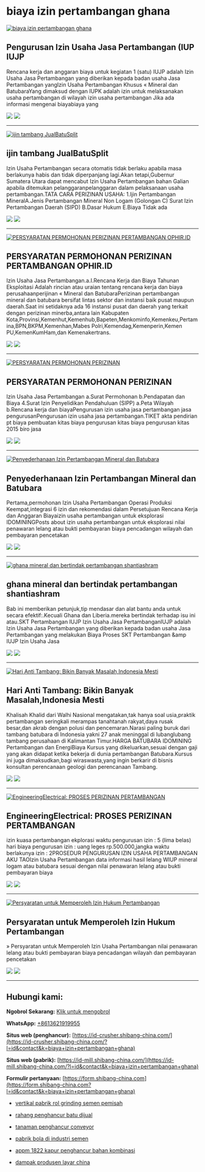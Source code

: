 # biaya izin pertambangan ghana

<a href="https://swt.shibang-china.com/?l=id&img&k=biaya+izin+pertambangan+ghana" target="_blank">![biaya izin pertambangan ghana](http://static.shibang-china.com/all-800x300/1012.jpg)</a>

## Pengurusan Izin Usaha Jasa Pertambangan (IUP IUJP
Rencana kerja dan anggaran biaya untuk kegiatan 1 (satu) IUJP adalah Izin Usaha Jasa Pertambangan yang diberikan kepada badan usaha Jasa Pertambangan yangIzin Usaha Pertambangan Khusus « Mineral dan BatubaraYang dimaksud dengan IUPK adalah izin untuk melaksanakan usaha pertambangan di wilayah izin usaha pertambangan Jika ada informasi mengenai biayabiaya yang


<a href="https://whatsapp.shibangsoft.com/WhatsApp.php" target="_blank" title="WhatsApp">![](http://static.shibang-china.com/icon/whatsapp.png)</a> <a href="https://swt.shibang-china.com/?l=id&icon&k=biaya+izin+pertambangan+ghana" target="_blank">![](http://static.shibang-china.com/icon/chat-id.png)</a>

---

<a href="https://swt.shibang-china.com/?l=id&img&k=biaya+izin+pertambangan+ghana" target="_blank">![ijin tambang JualBatuSplit](http://static.shibang-china.com/all-800x300/1149.jpg)</a>

## ijin tambang JualBatuSplit
Izin Usaha Pertambangan secara otomatis tidak berlaku apabila masa berlakunya habis dan tidak diperpanjang lagi.Akan tetapi,Gubernur Sumatera Utara dapat mencabut Izin Usaha Pertambangan bahan Galian apabila ditemukan pelanggaranpelanggaran dalam pelaksanaan usaha pertambangan.TATA CARA PERIZINAN USAHA: 1.Ijin Pertambangan MineralA.Jenis Pertambangan Mineral Non Logam (Golongan C) Surat Izin Pertambangan Daerah (SIPD) B.Dasar Hukum E.Biaya Tidak ada


<a href="https://whatsapp.shibangsoft.com/WhatsApp.php" target="_blank" title="WhatsApp">![](http://static.shibang-china.com/icon/whatsapp.png)</a> <a href="https://swt.shibang-china.com/?l=id&icon&k=biaya+izin+pertambangan+ghana" target="_blank">![](http://static.shibang-china.com/icon/chat-id.png)</a>

---

<a href="https://swt.shibang-china.com/?l=id&img&k=biaya+izin+pertambangan+ghana" target="_blank">![PERSYARATAN PERMOHONAN PERIZINAN PERTAMBANGAN OPHIR.ID](http://static.shibang-china.com/all-800x300/1208.jpg)</a>

## PERSYARATAN PERMOHONAN PERIZINAN PERTAMBANGAN OPHIR.ID
Izin Usaha Jasa Pertambangan.a.I.Rencana Kerja dan Biaya Tahunan Eksploitasi Adalah rincian atau uraian tentang rencana kerja dan biaya perusahaanperijinan « Mineral dan BatubaraPerizinan pertambangan mineral dan batubara bersifat lintas sektor dan instansi baik pusat maupun daerah.Saat ini setidaknya ada 16 instansi pusat dan daerah yang terkait dengan perizinan minerba,antara lain Kabupaten Kota,Provinsi,Kemenhut,Kemenhub,Bapeten,Menkominfo,Kemenkeu,Pertamina,BPN,BKPM,Kemenhan,Mabes Polri,Kemendag,Kemenperin,Kemen PU,KemenKumHam,dan Kemenakertrans.


<a href="https://whatsapp.shibangsoft.com/WhatsApp.php" target="_blank" title="WhatsApp">![](http://static.shibang-china.com/icon/whatsapp.png)</a> <a href="https://swt.shibang-china.com/?l=id&icon&k=biaya+izin+pertambangan+ghana" target="_blank">![](http://static.shibang-china.com/icon/chat-id.png)</a>

---

<a href="https://swt.shibang-china.com/?l=id&img&k=biaya+izin+pertambangan+ghana" target="_blank">![PERSYARATAN PERMOHONAN PERIZINAN](http://static.shibang-china.com/all-800x300/618.jpg)</a>

## PERSYARATAN PERMOHONAN PERIZINAN
Izin Usaha Jasa Pertambangan a.Surat Permohonan b.Pendapatan dan Biaya 4.Surat Izin Penyelidikan Pendahuluan (SIPP) a.Peta Wilayah b.Rencana kerja dan biayaPengurusan izin usaha jasa pertambangan jasa pengurusanPengurusan izin usaha jasa pertambangan.TIKET akta pendirian pt biaya pembuatan kitas biaya pengurusan kitas biaya pengurusan kitas 2015 biro jasa


<a href="https://whatsapp.shibangsoft.com/WhatsApp.php" target="_blank" title="WhatsApp">![](http://static.shibang-china.com/icon/whatsapp.png)</a> <a href="https://swt.shibang-china.com/?l=id&icon&k=biaya+izin+pertambangan+ghana" target="_blank">![](http://static.shibang-china.com/icon/chat-id.png)</a>

---

<a href="https://swt.shibang-china.com/?l=id&img&k=biaya+izin+pertambangan+ghana" target="_blank">![Penyederhanaan Izin Pertambangan Mineral dan Batubara](http://static.shibang-china.com/all-800x300/1132.jpg)</a>

## Penyederhanaan Izin Pertambangan Mineral dan Batubara
Pertama,permohonan Izin Usaha Pertambangan Operasi Produksi Keempat,integrasi 6 izin dan rekomendasi dalam Persetujuan Rencana Kerja dan Anggaran Biayaizin usaha pertambangan untuk eksplorasi IDOMININGPosts about izin usaha pertambangan untuk eksplorasi nilai penawaran lelang atau bukti pembayaran biaya pencadangan wilayah dan pembayaran pencetakan


<a href="https://whatsapp.shibangsoft.com/WhatsApp.php" target="_blank" title="WhatsApp">![](http://static.shibang-china.com/icon/whatsapp.png)</a> <a href="https://swt.shibang-china.com/?l=id&icon&k=biaya+izin+pertambangan+ghana" target="_blank">![](http://static.shibang-china.com/icon/chat-id.png)</a>

---

<a href="https://swt.shibang-china.com/?l=id&img&k=biaya+izin+pertambangan+ghana" target="_blank">![ghana mineral dan bertindak pertambangan shantiashram](http://static.shibang-china.com/all-800x300/706.jpg)</a>

## ghana mineral dan bertindak pertambangan shantiashram
Bab ini memberikan petunjuk,tip mendasar dan alat bantu anda untuk secara efektif:.Kecuali Ghana dan Liberia.mereka bertindak terhadap isu ini atau.SKT Pertambangan IUJP Izin Usaha Jasa PertambanganIUJP adalah Izin Usaha Jasa Pertambangan yang diberikan kepada badan usaha Jasa Pertambangan yang melakukan Biaya Proses SKT Pertambangan &amp IUJP Izin Usaha Jasa


<a href="https://whatsapp.shibangsoft.com/WhatsApp.php" target="_blank" title="WhatsApp">![](http://static.shibang-china.com/icon/whatsapp.png)</a> <a href="https://swt.shibang-china.com/?l=id&icon&k=biaya+izin+pertambangan+ghana" target="_blank">![](http://static.shibang-china.com/icon/chat-id.png)</a>

---

<a href="https://swt.shibang-china.com/?l=id&img&k=biaya+izin+pertambangan+ghana" target="_blank">![Hari Anti Tambang: Bikin Banyak Masalah,Indonesia Mesti](http://static.shibang-china.com/all-800x300/487.jpg)</a>

## Hari Anti Tambang: Bikin Banyak Masalah,Indonesia Mesti
Khalisah Khalid dari Walhi Nasional mengatakan,tak hanya soal usia,praktik pertambangan seringkali merampas tanahtanah rakyat,daya rusak besar,dan akrab dengan polusi dan pencemaran.Narasi paling buruk dari tambang batubara di Indonesia yakni 27 anak meninggal di lubanglubang tambang perusahaan di Kalimantan Timur.HARGA BATUBARA IDOMINING Pertambangan dan EnergiBiaya Kursus yang dikeluarkan,sesuai dengan gaji yang akan didapat ketika bekerja di dunia pertambangan Batubara.Kursus ini juga dimaksudkan,bagi wiraswasta,yang ingin berkarir di bisnis konsultan perencanaan geologi dan perencanaan Tambang.


<a href="https://whatsapp.shibangsoft.com/WhatsApp.php" target="_blank" title="WhatsApp">![](http://static.shibang-china.com/icon/whatsapp.png)</a> <a href="https://swt.shibang-china.com/?l=id&icon&k=biaya+izin+pertambangan+ghana" target="_blank">![](http://static.shibang-china.com/icon/chat-id.png)</a>

---

<a href="https://swt.shibang-china.com/?l=id&img&k=biaya+izin+pertambangan+ghana" target="_blank">![EngineeringElectrical: PROSES PERIZINAN PERTAMBANGAN](http://static.shibang-china.com/all-800x300/471.jpg)</a>

## EngineeringElectrical: PROSES PERIZINAN PERTAMBANGAN
izin kuasa pertambangan ekplorasi waktu pengurusan izin : 5 (lima belas) hari biaya pengurusan izin : uang leges rp.500.000,jangka waktu berlakunya izin : 2PROSEDUR PENGURUSAN IZIN USAHA PERTAMBANGAN AKU TAOIzin Usaha Pertambangan data informasi hasil lelang WIUP mineral logam atau batubara sesuai dengan nilai penawaran lelang atau bukti pembayaran biaya


<a href="https://whatsapp.shibangsoft.com/WhatsApp.php" target="_blank" title="WhatsApp">![](http://static.shibang-china.com/icon/whatsapp.png)</a> <a href="https://swt.shibang-china.com/?l=id&icon&k=biaya+izin+pertambangan+ghana" target="_blank">![](http://static.shibang-china.com/icon/chat-id.png)</a>

---

<a href="https://swt.shibang-china.com/?l=id&img&k=biaya+izin+pertambangan+ghana" target="_blank">![Persyaratan untuk Memperoleh Izin Hukum Pertambangan](http://static.shibang-china.com/all-800x300/1042.jpg)</a>

## Persyaratan untuk Memperoleh Izin Hukum Pertambangan
» Persyaratan untuk Memperoleh Izin Usaha Pertambangan nilai penawaran lelang atau bukti pembayaran biaya pencadangan wilayah dan pembayaran pencetakan

<a href="https://whatsapp.shibangsoft.com/WhatsApp.php" target="_blank" title="WhatsApp">![](http://static.shibang-china.com/icon/whatsapp.png)</a> <a href="https://swt.shibang-china.com/?l=id&icon&k=biaya+izin+pertambangan+ghana" target="_blank">![](http://static.shibang-china.com/icon/chat-id.png)</a>

---
## Hubungi kami:

**Ngobrol Sekarang:** [Klik untuk mengobrol](https://swt.shibang-china.com?l=id&contact&k=biaya+izin+pertambangan+ghana)

**WhatsApp:**  [+8613621919955](https://whatsapp.shibangsoft.com/WhatsApp.php)

**Situs web (penghancur):** [https://id-crusher.shibang-china.com/](https://id-crusher.shibang-china.com/?l=id&contact&k=biaya+izin+pertambangan+ghana)

**Situs web (pabrik):** [https://id-mill.shibang-china.com/](https://id-mill.shibang-china.com/?l=id&contact&k=biaya+izin+pertambangan+ghana)

**Formulir pertanyaan:** [https://form.shibang-china.com](https://form.shibang-china.com?l=id&contact&k=biaya+izin+pertambangan+ghana)

* [vertikal pabrik rol grinding semen pemisah](../33/vertikal%20pabrik%20rol%20grinding%20semen%20pemisah.md)

* [rahang penghancur batu dijual](../37/rahang%20penghancur%20batu%20dijual.md)

* [tanaman penghancur conveyor](../35/tanaman%20penghancur%20conveyor.md)

* [pabrik bola di industri semen](../32/pabrik%20bola%20di%20industri%20semen.md)

* [appm 1822 kapur penghancur bahan kombinasi](../39/appm%201822%20kapur%20penghancur%20bahan%20kombinasi.md)

* [dampak produsen layar china](../40/dampak%20produsen%20layar%20china.md)